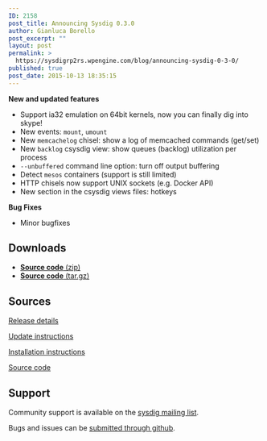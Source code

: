 ```yaml
---
ID: 2158
post_title: Announcing Sysdig 0.3.0
author: Gianluca Borello
post_excerpt: ""
layout: post
permalink: >
  https://sysdigrp2rs.wpengine.com/blog/announcing-sysdig-0-3-0/
published: true
post_date: 2015-10-13 18:35:15
---
```

**New and updated features** 

*   Support ia32 emulation on 64bit kernels, now you can finally dig into skype!
*   New events: `mount`, `umount`
*   New `memcachelog` chisel: show a log of memcached commands (get/set)
*   New `backlog` csysdig view: show queues (backlog) utilization per process
*   `--unbuffered` command line option: turn off output buffering
*   Detect `mesos` containers (support is still limited)
*   HTTP chisels now support UNIX sockets (e.g. Docker API)
*   New section in the csysdig views files: hotkeys

**Bug Fixes** 

*   Minor bugfixes

  
## Downloads

*   <a href="https://github.com/draios/sysdig/archive/0.2.0.zip" target= "_blank">**Source code** (zip)</a> 
*   <a href="https://github.com/draios/sysdig/archive/0.2.0.tar.gz" target= "_blank">**Source code** (tar.gz)</a> 

## Sources

[Release details][1] 

<a href= "https://github.com/draios/sysdig/wiki/Sysdig%20Update%20and%20Uninstall">Update instructions</a> 

[Installation instructions][2] 

[Source code][3] 

## Support

Community support is available on the <a href= "https://groups.google.com/forum/#!forum/sysdig">sysdig mailing list</a>.

Bugs and issues can be <a href= "https://github.com/draios/sysdig/issues?state=open">submitted through github</a>.

 [1]: https://github.com/draios/sysdig/releases
 [2]: http://www.sysdig.org/install/
 [3]: https://github.com/draios/sysdig